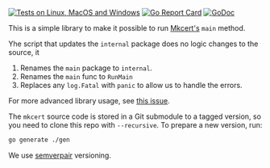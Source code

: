 [![Tests on Linux, MacOS and Windows](https://github.com/bep/mclib/workflows/Test/badge.svg)](https://github.com/bep/mclib/actions?query=workflow:Test)
[![Go Report Card](https://goreportcard.com/badge/github.com/bep/mclib)](https://goreportcard.com/report/github.com/bep/mclib)
[![GoDoc](https://godoc.org/github.com/bep/mclib?status.svg)](https://godoc.org/github.com/bep/mclib)


This is a simple library to make it possible to run [Mkcert's](https://github.com/FiloSottile/mkcert)  `main` method.

Yhe script that updates the `internal` package does no logic changes to the source, it

1. Renames the `main` package to `internal`.
1. Renames the `main` func to `RunMain`
1. Replaces any `log.Fatal` with `panic` to allow us to handle the errors.

For more advanced library usage, see [this issue](https://github.com/FiloSottile/mkcert/issues/45).

The `mkcert` source code is stored in a Git submodule to a tagged version, so you need to clone this repo with `--recursive`.  To prepare a new version, run:

```bash
go generate ./gen
```

We use [semverpair](https://github.com/bep/semverpair) versioning.